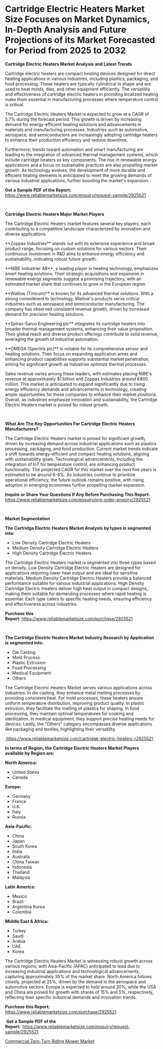 <p><h1>Cartridge Electric Heaters Market Size Focuses on Market Dynamics, In-Depth Analysis and Future Projections of its Market Forecasted for Period from 2025 to 2032</h1></p><p><strong>Cartridge Electric Heaters Market Analysis and Latest Trends</strong></p>
<p><p>Cartridge electric heaters are compact heating devices designed for direct heating applications in various industries, including plastics, packaging, and food processing. These heaters are typically cylindrical in shape and are used to heat molds, dies, and other equipment efficiently. The versatility and effectiveness of cartridge electric heaters in providing localized heating make them essential in manufacturing processes where temperature control is critical.</p><p>The Cartridge Electric Heaters Market is expected to grow at a CAGR of 5.7% during the forecast period. This growth is driven by increasing demand for energy-efficient heating solutions and advancements in materials and manufacturing processes. Industries such as automotive, aerospace, and semiconductors are increasingly adopting cartridge heaters to enhance their production efficiency and reduce downtime. </p><p>Furthermore, trends toward automation and smart manufacturing are leading to the integration of advanced thermal management systems, which include cartridge heaters as key components. The rise in renewable energy applications and a focus on sustainable practices are also propelling market growth. As technology evolves, the development of more durable and efficient heating elements is anticipated to meet the growing demands of various industrial applications, further boosting the market's expansion.</p></p>
<p><strong>Get a Sample PDF of the Report:&nbsp;</strong> <a href="https://www.reliablemarketsize.com/enquiry/request-sample/2925521?utm_campaign=2773&utm_medium=2&utm_source=Github&utm_content=ia&utm_term=12032025&utm_id=cartridge-electric-heaters">https://www.reliablemarketsize.com/enquiry/request-sample/2925521</a></p>
<p>&nbsp;</p>
<p><strong>Cartridge Electric Heaters Major Market Players</strong></p>
<p><p>The Cartridge Electric Heaters market features several key players, each contributing to a competitive landscape characterized by innovation and diverse applications. </p><p>**Zoppas Industries** stands out with its extensive experience and broad product range, focusing on custom solutions for various sectors. Their continuous investment in R&D aims to enhance energy efficiency and sustainability, indicating robust future growth.</p><p>**NIBE Industrier AB**, a leading player in heating technology, emphasizes smart heating solutions. Their strategic acquisitions and expansion in renewable energy segments suggest a promising trajectory, with an estimated market share that continues to grow in the European region.</p><p>**Watlow (Tinicum)** is known for its advanced thermal solutions. With a strong commitment to technology, Watlow's products serve critical industries such as aerospace and semiconductor manufacturing. The company has observed consistent revenue growth, driven by increased demand for precision heating solutions.</p><p>**Spirax-Sarco Engineering plc** integrates its cartridge heaters into broader thermal management systems, enhancing their value proposition. Their global reach and diverse product offerings contribute to solid revenue, leveraging the growth of industrial automation.</p><p>**OMEGA (Spectris plc)** is notable for its comprehensive sensor and heating solutions. Their focus on expanding application areas and enhancing product capabilities supports substantial market penetration, aiming for significant growth as industries optimize thermal processes.</p><p>Sales revenue varies among these leaders, with estimates placing NIBE's revenue at approximately $1 billion and Zoppas Industries around €800 million. This market is anticipated to expand significantly due to rising energy efficiency demands and advancements in technology, creating ample opportunities for these companies to enhance their market positions. Overall, as industries emphasize innovation and sustainability, the Cartridge Electric Heaters market is poised for robust growth.</p></p>
<p>&nbsp;</p>
<p><strong>What Are The Key Opportunities For Cartridge Electric Heaters Manufacturers?</strong></p>
<p><p>The Cartridge Electric Heaters market is poised for significant growth, driven by increasing demand across industrial applications such as plastics processing, packaging, and food production. Current market trends indicate a shift towards energy-efficient and compact heating solutions, aligning with sustainability goals. Technological advancements, including the integration of IoT for temperature control, are enhancing product functionality. The projected CAGR for this market over the next five years is estimated to be around 6-8%. As industries continue to prioritize operational efficiency, the future outlook remains positive, with rising adoption in emerging economies further propelling market expansion.</p></p>
<p><strong>Inquire or Share Your Questions If Any Before Purchasing This Report:</strong> <a href="https://www.reliablemarketsize.com/enquiry/pre-order-enquiry/2925521?utm_campaign=2773&utm_medium=2&utm_source=Github&utm_content=ia&utm_term=12032025&utm_id=cartridge-electric-heaters">https://www.reliablemarketsize.com/enquiry/pre-order-enquiry/2925521</a></p>
<p>&nbsp;</p>
<p><strong>Market Segmentation</strong></p>
<p><strong>The Cartridge Electric Heaters Market Analysis by types is segmented into:</strong></p>
<p><ul><li>Low Density Cartridge Electric Heaters</li><li>Medium Density Cartridge Electric Heaters</li><li>High Density Cartridge Electric Heaters</li></ul></p>
<p><p>The Cartridge Electric Heaters market is segmented into three types based on density. Low Density Cartridge Electric Heaters are designed for applications requiring lower heat output and are ideal for sensitive materials. Medium Density Cartridge Electric Heaters provide a balanced performance suitable for various industrial applications. High Density Cartridge Electric Heaters deliver high heat output in compact designs, making them suitable for demanding processes where rapid heating is essential. Each type caters to specific heating needs, ensuring efficiency and effectiveness across industries.</p></p>
<p><strong>Purchase this Report:&nbsp;</strong><a href="https://www.reliablemarketsize.com/purchase/2925521?utm_campaign=2773&utm_medium=2&utm_source=Github&utm_content=ia&utm_term=12032025&utm_id=cartridge-electric-heaters">https://www.reliablemarketsize.com/purchase/2925521</a></p>
<p>&nbsp;</p>
<p><strong>The Cartridge Electric Heaters Market Industry Research by Application is segmented into:</strong></p>
<p><ul><li>Die Casting</li><li>Mold Process</li><li>Plastic Extrusion</li><li>Food Processing</li><li>Medical Equipment</li><li>Others</li></ul></p>
<p><p>The Cartridge Electric Heaters Market serves various applications across industries. In die casting, they enhance metal melting processes by providing consistent heat. For mold processes, these heaters ensure uniform temperature distribution, improving product quality. In plastic extrusion, they facilitate the melting of plastics for shaping. In food processing, they maintain optimal temperatures for cooking and sterilization. In medical equipment, they support precise heating needs for devices. Lastly, the "Others" category encompasses diverse applications like packaging and textiles, highlighting their versatility.</p></p>
<p><a href="https://www.reliablemarketsize.com/cartridge-electric-heaters-r2925521?utm_campaign=2773&utm_medium=2&utm_source=Github&utm_content=ia&utm_term=12032025&utm_id=cartridge-electric-heaters">&nbsp;https://www.reliablemarketsize.com/cartridge-electric-heaters-r2925521</a></p>
<p><strong>In terms of Region, the Cartridge Electric Heaters Market Players available by Region are:</strong></p>
<p>
    <p> <strong> North America: </strong>
        <ul>
            <li>United States</li>
            <li>Canada</li>
        </ul>
        </p> 
    <p> <strong> Europe: </strong>
        <ul>
            <li>Germany</li>
            <li>France</li>
            <li>U.K.</li>
            <li>Italy</li>
            <li>Russia</li>
        </ul>
        </p> 
    <p> <strong> Asia-Pacific: </strong>
        <ul>
            <li>China</li>
            <li>Japan</li>
            <li>South Korea</li>
            <li>India</li>
            <li>Australia</li>
            <li>China Taiwan</li>
            <li>Indonesia</li>
            <li>Thailand</li>
            <li>Malaysia</li>
        </ul>
        </p> 
    <p> <strong> Latin America: </strong>
        <ul>
            <li>Mexico</li>
            <li>Brazil</li>
            <li>Argentina Korea</li>
            <li>Colombia</li>
        </ul>
        </p> 
    <p> <strong> Middle East & Africa: </strong>
        <ul>
            <li>Turkey</li>
            <li>Saudi</li>
            <li>Arabia</li>
            <li>UAE</li>
            <li>Korea</li>
        </ul>
    </p>
    </p>
<p><p>The Cartridge Electric Heaters Market is witnessing robust growth across various regions, with Asia-Pacific (APAC) anticipated to lead due to increasing industrial applications and technological advancements, capturing approximately 35% of the market share. North America follows closely, projected at 25%, driven by the demand in the aerospace and automotive sectors. Europe is expected to hold around 20%, while the USA and China are poised for growth with shares of 15% and 5%, respectively, reflecting their specific industrial demands and innovation trends.</p></p>
<p><strong>Purchase this Report: </strong><a href="https://www.reliablemarketsize.com/purchase/2925521?utm_campaign=2773&utm_medium=2&utm_source=Github&utm_content=ia&utm_term=12032025&utm_id=cartridge-electric-heaters">https://www.reliablemarketsize.com/purchase/2925521</a></p>
<p>&nbsp;<strong>Get a Sample PDF of the Report:&nbsp;&nbsp;</strong><a href="https://www.reliablemarketsize.com/enquiry/request-sample/2925521?utm_campaign=2773&utm_medium=2&utm_source=Github&utm_content=ia&utm_term=12032025&utm_id=cartridge-electric-heaters">https://www.reliablemarketsize.com/enquiry/request-sample/2925521</a></p>
<p><strong></strong></p>
<p><p><a href="https://github.com/raffadongraffadong/Market-Research-Report-List-1/blob/main/commercial-zero-turn-riding-mower-market.md?utm_campaign=2773&utm_medium=2&utm_source=Github&utm_content=ia&utm_term=12032025&utm_id=cartridge-electric-heaters">Commercial Zero-Turn Riding Mower Market</a></p></p>